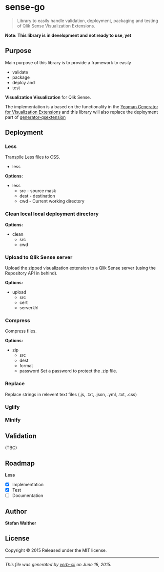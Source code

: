 # sense-go

> Library to easily handle validation, deployment, packaging and testing of Qlik Sense Visualization Extensions.

**Note: This library is in development and not ready to use, yet**

## Purpose

Main purpose of this library is to provide a framework to easily

+ validate
+ package
+ deploy and
+ test

**Visualization Visualization** for Qlik Sense.

The implementation is a based on the functionality in the [Yeoman Generator for Visualization Extensions](https://github.com/stefanwalther/generator-qsExtension) and this library will also replace the deployment part of [generator-qsextension](https://github.com/stefanwalther/generator-qsExtension)

## Deployment

### Less

Transpile Less files to CSS.

+ less

**Options:**

+ less
  - src - source mask
  - dest - destination
  - cwd - Current working directory

### Clean local local deployment directory

**Options:**

+ clean
  - src
  - cwd

### Upload to Qlik Sense server

Upload the zipped visualization extension to a Qlik Sense server (using the Repository API in behind).

**Options:**

+ upload
  - src
  - cert
  - serverUrl

### Compress

Compress files.

**Options:**

+ zip
  - src
  - dest
  - format
  - password Set a password to protect the .zip file.

### Replace

Replace strings in relevent text files (.js, .txt, .json, .yml, .txt, .css)

### Uglify

### Minify

## Validation

(TBC)

## Roadmap

**Less**

+ [x] Implementation
+ [x] Test
+ [ ] Documentation

## Author

**Stefan Walther**

## License

Copyright © 2015
Released under the MIT license.

***

_This file was generated by [verb-cli](https://github.com/assemble/verb-cli) on June 18, 2015._